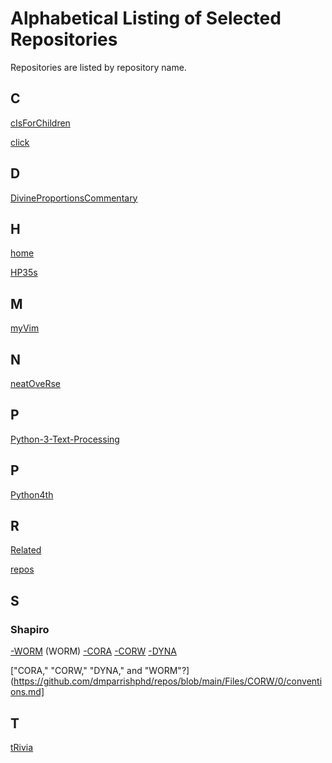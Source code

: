 Alphabetical Listing of Selected Repositories
=============================================

Repositories are listed by repository name.

C
-

[cIsForChildren](
https://github.com/dmparrishphd/cIsForChildren
)

[click](
https://github.com/dmparrishphd/click
)

D
-

[DivineProportionsCommentary](
https://github.com/dmparrishphd/DivineProportionsCommentary
)

H
-

[home](
https://github.com/dmparrishphd/home
)

[HP35s](
https://github.com/dmparrishphd/HP35s
)

M
-

[myVim](
https://github.com/dmparrishphd/myVim
)

N
-

[neatOveRse](
https://github.com/dmparrishphd/neatOveRse
)

P
-

[Python-3-Text-Processing](
https://github.com/dmparrishphd/Python-3-Text-Processing
)

P
-

[Python4th](
https://github.com/dmparrishphd/Python4th
)

R
-

[Related](
https://github.com/dmparrishphd/Related
)

[repos](
https://github.com/dmparrishphd/repos
)

S
-

### Shapiro

[-WORM](
https://github.com/dmparrishphd/Shapiro
) (WORM)
[-CORA](
https://github.com/dmparrishphd/Shapiro-CORA
)
[-CORW](
https://github.com/dmparrishphd/Shapiro-CORW
) 
[-DYNA](
https://github.com/dmparrishphd/Shapiro-DYNA
)

["CORA," "CORW," "DYNA," and "WORM"?](https://github.com/dmparrishphd/repos/blob/main/Files/CORW/0/conventions.md]

T
-

[tRivia](
https://github.com/dmparrishphd/tRivia
)

